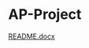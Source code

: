 # AP-Project
 

[README.docx](https://github.com/shirinbehnami/AP-Project/files/6858125/README.docx)
